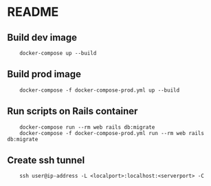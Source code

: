 # README

## Build dev image
```
    docker-compose up --build
``` 

## Build prod image
```
    docker-compose -f docker-compose-prod.yml up --build
``` 

## Run scripts on Rails container
```
    docker-compose run --rm web rails db:migrate 
    docker-compose -f docker-compose-prod.yml run --rm web rails db:migrate
```


## Create ssh tunnel
```
    ssh user@ip-address -L <localport>:localhost:<serverport> -C
``` 